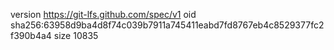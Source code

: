 version https://git-lfs.github.com/spec/v1
oid sha256:63958d9ba4d8f74c039b7911a745411eabd7fd8767eb4c8529377fc2f390b4a4
size 10835
